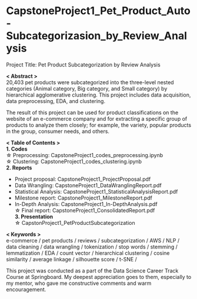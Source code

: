 # CapstoneProject1_Pet_Product_Auto-Subcategorizasion_by_Review_Analysis
Project Title: 
Pet Product Subcategorization by Review Analysis

**< Abstract >**  
20,403 pet products were subcategorized into the three-level nested categories (Animal category, Big category, and Small category) by hierarchical agglomerative clustering. This project includes data acquisition, data preprocessing, EDA, and clustering.  
  
The result of this project can be used for product classifications on the website of an e-commerce company and for extracting a specific group of products to analyze them closely; for example, the variety, popular products in the group, consumer needs, and others.  
  
**< Table of Contents >**  
**1. Codes**  
  ☆ Preprocessing: CapstoneProject1_codes_preprocessing.ipynb  
  ☆ Clustering: CapstoneProject1_codes_clustering.ipynb  
**2. Reports**  
  - Project proposal: CapstoneProject1_ProjectProposal.pdf  
  - Data Wrangling: CapstoneProject1_DataWranglingReport.pdf  
  - Statistical Analysis: CapstoneProject1_StatisticalAnalysisReport.pdf  
  - Milestone report: CapstoneProject1_MilestoneReport.pdf  
  - In-Depth Analysis: CapstoneProject1_In-DepthAnalysis.pdf  
  ☆ Final report: CapstoneProject1_ConsolidatedReport.pdf  
**3. Presentation**  
  ☆ CapstonProject1_PetProductSubcategorization  
    
**< Keywords >**  
e-commerce / pet products / reviews / subcategorization / AWS / NLP / data cleaning / data wrangling / tokenization / stop words / stemming / lemmatization / EDA / count vector / hierarchical clustering / cosine similarity / average linkage / silhouette score / t-SNE /  
  
  
This project was conducted as a part of the Data Science Career Track Course at Springboard. My deepest appreciation goes to them, especially to my mentor, who gave me constructive comments and warm encouragement.  

